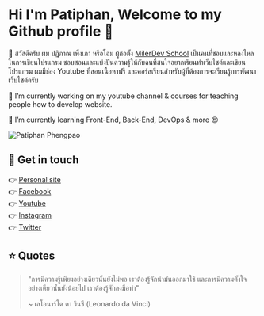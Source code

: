 # Hi I'm Patiphan, Welcome to my Github profile 👋

🙋 สวัสดีครับ ผม ปฏิภาณ เพ็งเภา หรือโอม ผู้ก่อตั้ง [MilerDev School](http://milerdev.teachable.com/) เป็นคนที่ชอบและหลงไหลในการเขียนโปรแกรม ชอบสอนและแบ่งปันความรู้ให้กับคนที่สนใจอยากเรียนทำเว็บไซต์และเขียนโปรแกรม ผมมีช่อง Youtube ที่สอนเนื้อหาฟรี และคอร์สเรียนสำหรับผู้ที่ต้องการจะเรียนรู้การพัฒนาเว็บไซต์ครับ

🔭 I’m currently working on my youtube channel & courses for teaching people how to develop website.

🌱 I’m currently learning Front-End, Back-End, DevOps & more 😍

![Patiphan Phengpao](https://scontent.fbkk5-7.fna.fbcdn.net/v/t1.0-9/102279654_3946030178801985_4031346639992346142_o.jpg?_nc_cat=108&_nc_sid=dd9801&_nc_eui2=AeEwUGT0hsTayTrRnFAX0Iu9BsdjFrpRJNIGx2MWulEk0p1fKKO-lH-mLgBTRmuSbX-JT76GN3y1VdBj-XldfrqQ&_nc_ohc=BMfanKlVBM0AX8BR3PQ&_nc_ht=scontent.fbkk5-7.fna&oh=054a2e8749115132015c83136e3742d1&oe=5F2D3AF4)

## 💖 Get in touch
👉 [Personal site](https://milerdev.com/)<br>
👉 [Facebook](https://www.facebook.com/patiphannn/)<br>
👉 [Youtube](https://www.youtube.com/channel/UCeKE6wQHTt5JpS9_RsH4hrg)<br>
👉 [Instagram](https://www.instagram.com/ohmilerr/)<br>
👉 [Twitter](https://twitter.com/ohmiler)<br>

## ⭐ Quotes
> "การมีความรู้เพียงอย่างเดียวนั้นยังไม่พอ เราต้องรู้จักนำมันออกมาใช้ และการมีความตั้งใจอย่างเดียวนั้นยังน้อยไป เราต้องรู้จักลงมือทำ"
>
> ~ เลโอนาร์โด ดา วินชี (Leonardo da Vinci)
<!--
**FeVer0710/FeVer0710** is a ✨ _special_ ✨ repository because its `README.md` (this file) appears on your GitHub profile.

Here are some ideas to get you started:

- 🔭 I’m currently working on ...
- 🌱 I’m currently learning ...
- 👯 I’m looking to collaborate on ...
- 🤔 I’m looking for help with ...
- 💬 Ask me about ...
- 📫 How to reach me: ...
- 😄 Pronouns: ...
- ⚡ Fun fact: ...
-->
